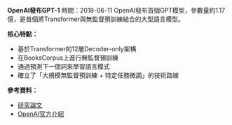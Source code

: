 **OpenAI發布GPT-1**
時間：2018-06-11
OpenAI發布首個GPT模型，參數量約1.17億，是首個將Transformer與無監督預訓練結合的大型語言模型。

**核心特點：**

* 基於Transformer的12層Decoder-only架構
* 在BooksCorpus上進行無監督預訓練
* 通過預測下一個詞來學習語言模式
* 確立了「大規模無監督預訓練 + 特定任務微調」的技術路線

**參考資料：**

* [研究論文](https://cdn.openai.com/research-covers/language-unsupervised/language_understanding_paper.pdf)
* [OpenAI官方介紹](https://openai.com/index/language-unsupervised/)